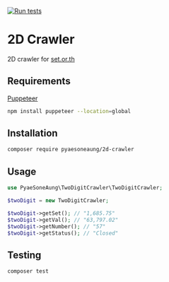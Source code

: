[![Run tests](https://github.com/PyaeSoneAungRgn/2d-crawler/actions/workflows/run-tests.yml/badge.svg?branch=main)](https://github.com/PyaeSoneAungRgn/2d-crawler/actions/workflows/run-tests.yml)

# 2D Crawler

2D crawler for [set.or.th](https://www.set.or.th/th/market/product/stock/overview)

## Requirements

[Puppeteer](https://github.com/puppeteer/puppeteer)

```bash
npm install puppeteer --location=global
```

## Installation

```bash
composer require pyaesoneaung/2d-crawler
```

## Usage

```php
use PyaeSoneAung\TwoDigitCrawler\TwoDigitCrawler;

$twoDigit = new TwoDigitCrawler;

$twoDigit->getSet(); // "1,685.75"
$twoDigit->getVal(); // "63,797.02"
$twoDigit->getNumber(); // "57"
$twoDigit->getStatus(); // "Closed"
```

## Testing

```bash
composer test
```
